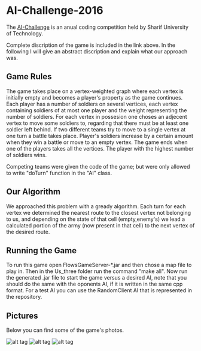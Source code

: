 # AI-Challenge-2016

  The [AI-Challenge](http://aichallenge.sharif.edu) is an anual coding competition held by Sharif University of Technology.

  Complete discription of the game is included in the link above. In the following I will give an abstract discription and explain what our approach was.

## Game Rules
  The game takes place on a vertex-weighted graph where each vertex is initially empty and becomes a player's property as the game continues. Each player has a number of soldiers on several vertices, each vertex containing soldiers of at most one player and the weight representing the number of soldiers. For each vertex in possesion one choses an adjecent vertex to move some soldiers to, regarding that there must be at least one soldier left behind. If two different teams try to move to a single vertex at one turn a battle takes place. Player's soldiers increase by a certain amount when they win a battle or move to an empty vertex.
  The game ends when one of the players takes all the vertices. The player with the highest number of soldiers wins.
  
  Competing teams were given the code of the game; but were only allowed to write "doTurn" function in the "AI" class.
  
## Our Algorithm
  We approached this problem with a gready algorithm. Each turn for each vertex we determined the nearest route to the closest vertex not belonging to us, and depending on the state of that cell (empty,enemy's) we lead a calculated portion of the army (now present in that cell) to the next vertex of the desired route.
  
## Running the Game
  To run this game open FlowsGameServer-*.jar and then chose a map file to play in. Then in the Us_three folder run the command "make all". Now run the generated .jar file to start the game versus a desired AI, note that you should do the same with the oponents AI, if it is written in the same cpp format. For a test AI you can use the RandomClient AI that is represented in the repository.
  
## Pictures
  Below you can find some of the game's photos.
  
![alt tag](https://cloud.githubusercontent.com/assets/19167068/22404262/63b78b20-e642-11e6-9b82-120f4b5b7438.png)
![alt tag](https://cloud.githubusercontent.com/assets/19167068/22404264/6d41949c-e642-11e6-99e9-00a1fc55b7da.png)
![alt tag](https://cloud.githubusercontent.com/assets/19167068/22404266/786af0b6-e642-11e6-8be5-1b63bfa37dcb.png)
  
